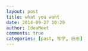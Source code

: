 ```yaml
---
layout: post
title: what you want
date: 2014-09-27 10:29
author: IdeaMeet
comments: true
categories: [past, 写字, 日志]
---
```


